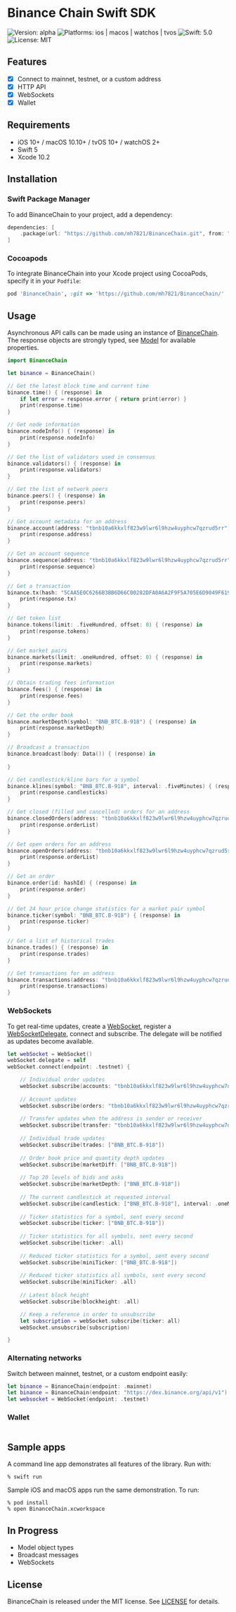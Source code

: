 # Binance Chain Swift SDK

![Version: alpha](https://img.shields.io/badge/version-1.0.0--alpha-orange.svg)
![Platforms: ios | macos | watchos | tvos](https://img.shields.io/badge/platform-ios%20%7C%20macos%20%7C%20watchos%20%7C%20tvos-blue.svg)
![Swift: 5.0](https://img.shields.io/badge/swift-5.0-brightgreen.svg)
![License: MIT](https://img.shields.io/badge/license-MIT-ff69b4.svg)

## Features

- [x] Connect to mainnet, testnet, or a custom address
- [x] HTTP API
- [x] WebSockets
- [x] Wallet

## Requirements

- iOS 10+ / macOS 10.10+ / tvOS 10+ / watchOS 2+
- Swift 5
- Xcode 10.2

## Installation

### Swift Package Manager

To add BinanceChain to your project, add a dependency:

```swift
dependencies: [
    .package(url: "https://github.com/mh7821/BinanceChain.git", from: "1.0.0-alpha")
]
```

### Cocoapods

To integrate BinanceChain into your Xcode project using CocoaPods, specify it in your `Podfile`:

```ruby
pod 'BinanceChain', :git => 'https://github.com/mh7821/BinanceChain/'
```

## Usage

Asynchronous API calls can be made using an instance of [BinanceChain](https://github.com/mh7821/SwiftBinanceChain/blob/master/BinanceChain/Sources/Core/BinanceChain.swift). The response objects are strongly typed, see [Model](https://github.com/mh7821/SwiftBinanceChain/blob/master/BinanceChain/Sources/Core/Model.swift) for available properties.

```swift
import BinanceChain

let binance = BinanceChain()

// Get the latest block time and current time
binance.time() { (response) in
    if let error = response.error { return print(error) }
    print(response.time)
}

// Get node information
binance.nodeInfo() { (response) in
    print(response.nodeInfo)
}

// Get the list of validators used in consensus
binance.validators() { (response) in
    print(response.validators)
}

// Get the list of network peers
binance.peers() { (response) in
    print(response.peers)
}

// Get account metadata for an address
binance.account(address: "tbnb10a6kkxlf823w9lwr6l9hzw4uyphcw7qzrud5rr") { (response) in
    print(response.address)
}

// Get an account sequence
binance.sequence(address: "tbnb10a6kkxlf823w9lwr6l9hzw4uyphcw7qzrud5rr") { (response) in
    print(response.sequence)
}

// Get a transaction
binance.tx(hash: "5CAA5E0C6266B3BB6D66C00282DFA0A6A2F9F5A705E6D9049F619B63E1BE43FF") { (response) in
    print(response.tx)
}

// Get token list
binance.tokens(limit: .fiveHundred, offset: 0) { (response) in
    print(response.tokens)
}

// Get market pairs
binance.markets(limit: .oneHundred, offset: 0) { (response) in
    print(response.markets)
}

// Obtain trading fees information
binance.fees() { (response) in
    print(response.fees)
}

// Get the order book
binance.marketDepth(symbol: "BNB_BTC.B-918") { (response) in
    print(response.marketDepth)
}

// Broadcast a transaction
binance.broadcast(body: Data()) { (response) in
    
}

// Get candlestick/kline bars for a symbol
binance.klines(symbol: "BNB_BTC.B-918", interval: .fiveMinutes) { (response) in
    print(response.candlesticks)
}

// Get closed (filled and cancelled) orders for an address
binance.closedOrders(address: "tbnb10a6kkxlf823w9lwr6l9hzw4uyphcw7qzrud5rr") { (response) in
    print(response.orderList)
}

// Get open orders for an address
binance.openOrders(address: "tbnb10a6kkxlf823w9lwr6l9hzw4uyphcw7qzrud5rr") { (response) in
    print(response.orderList)
}

// Get an order
binance.order(id: hashId) { (response) in
    print(response.order)
}

// Get 24 hour price change statistics for a market pair symbol
binance.ticker(symbol: "BNB_BTC.B-918") { (response) in
    print(response.ticker)
}

// Get a list of historical trades
binance.trades() { (response) in
    print(response.trades)
}

// Get transactions for an address
binance.transactions(address: "tbnb10a6kkxlf823w9lwr6l9hzw4uyphcw7qzrud5rr") { (response) in
    print(response.transactions)
}
```

### WebSockets

To get real-time updates, create a [WebSocket](https://github.com/mh7821/SwiftBinanceChain/blob/master/BinanceChain/Sources/Core/WebSocket.swift), register a [WebSocketDelegate](https://github.com/mh7821/SwiftBinanceChain/blob/master/BinanceChain/Sources/Core/WebSocket.swift), connect and subscribe. The delegate will be notified as updates become available.

```swift
let webSocket = WebSocket()
webSocket.delegate = self
webSocket.connect(endpoint: .testnet) {

    // Individual order updates
    webSocket.subscribe(accounts: "tbnb10a6kkxlf823w9lwr6l9hzw4uyphcw7qzrud5rr")
    
    // Account updates
    webSocket.subscribe(orders: "tbnb10a6kkxlf823w9lwr6l9hzw4uyphcw7qzrud5rr")
    
    // Transfer updates when the address is sender or receiver
    webSocket.subscribe(transfer: "tbnb10a6kkxlf823w9lwr6l9hzw4uyphcw7qzrud5rr")
    
    // Individual trade updates
    webSocket.subscribe(trades: ["BNB_BTC.B-918"])
    
    // Order book price and quantity depth updates
    webSocket.subscribe(marketDiff: ["BNB_BTC.B-918"])
    
    // Top 20 levels of bids and asks
    webSocket.subscribe(marketDepth: ["BNB_BTC.B-918"])
    
    // The current candlestick at requested interval
    webSocket.subscribe(candlestick: ["BNB_BTC.B-918"], interval: .oneMinute)
    
    // Ticker statistics for a symbol, sent every second
    webSocket.subscribe(ticker: ["BNB_BTC.B-918"])
    
    // Ticker statistics for all symbols, sent every second
    webSocket.subscribe(ticker: .all)
    
    // Reduced ticker statistics for a symbol, sent every second
    webSocket.subscribe(miniTicker: ["BNB_BTC.B-918"])
    
    // Reduced ticker statistics all symbols, sent every second
    webSocket.subscribe(miniTicker: .all)
    
    // Latest block height
    webSocket.subscribe(blockheight: .all)

    // Keep a reference in order to unsubscribe
    let subscription = webSocket.subscribe(ticker: all)
    webSocket.unsubscribe(subscription)

}
```

### Alternating networks

Switch between mainnet, testnet, or a custom endpoint easily:

```swift
let binance = BinanceChain(endpoint: .mainnet)
let binance = BinanceChain(endpoint: "https://dex.binance.org/api/v1")
let websocket = WebSocket(endpoint: .testnet)
```

### Wallet

```swift
```

## Sample apps

A command line app demonstrates all features of the library. Run with:

```console
% swift run
```

Sample iOS and macOS apps run the same demonstration. To run:

```console
% pod install
% open BinanceChain.xcworkspace
```

## In Progress

* Model object types
* Broadcast messages
* WebSockets

## License

BinanceChain is released under the MIT license. See [LICENSE](https://raw.githubusercontent.com/mh7821/SwiftBinanceChain/master/LICENSE) for details.
